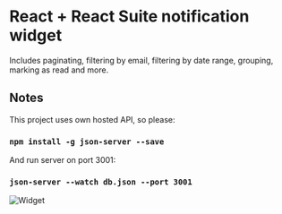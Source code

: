 # React + React Suite notification widget

Includes paginating, filtering by email, filtering by date range, grouping, marking as read and more.

## Notes

This project uses own hosted API, so please:

### `npm install -g json-server --save`

And run server on port 3001:

### `json-server --watch db.json --port 3001`

![Widget](https://github.com/raibikys/notificationsWidget/blob/master/public/widget.png)
